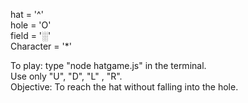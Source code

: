 
hat = '^'<br>
hole = 'O'<br>
field = '░'<br>
Character = '*'<br>

To play: type "node hatgame.js" in the terminal. <br>
Use only "U", "D", "L" , "R". <br>
Objective: To reach the hat without falling into the hole. <br>

